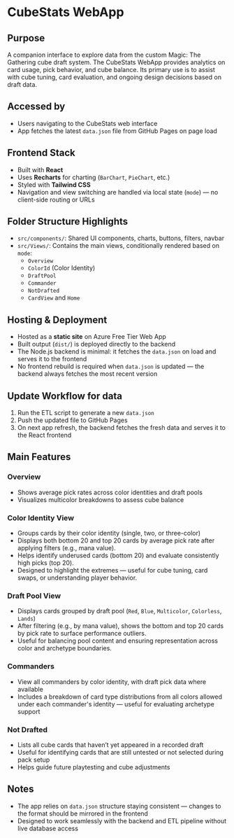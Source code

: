 # CubeStats WebApp

## Purpose
A companion interface to explore data from the custom Magic: The Gathering cube draft system. The CubeStats WebApp provides analytics on card usage, pick behavior, and cube balance. Its primary use is to assist with cube tuning, card evaluation, and ongoing design decisions based on draft data.

## Accessed by
- Users navigating to the CubeStats web interface
- App fetches the latest `data.json` file from GitHub Pages on page load

## Frontend Stack
- Built with **React**
- Uses **Recharts** for charting (`BarChart`, `PieChart`, etc.)
- Styled with **Tailwind CSS**
- Navigation and view switching are handled via local state (`mode`) — no client-side routing or URLs

## Folder Structure Highlights
- `src/components/`: Shared UI components, charts, buttons, filters, navbar
- `src/Views/`: Contains the main views, conditionally rendered based on `mode`:
  - `Overview`
  - `ColorId` (Color Identity)
  - `DraftPool`
  - `Commander`
  - `NotDrafted`
  - `CardView` and `Home`

## Hosting & Deployment
- Hosted as a **static site** on Azure Free Tier Web App
- Built output (`dist/`) is deployed directly to the backend
- The Node.js backend is minimal: it fetches the `data.json` on load and serves it to the frontend
- No frontend rebuild is required when `data.json` is updated — the backend always fetches the most recent version

## Update Workflow for data
1. Run the ETL script to generate a new `data.json`
2. Push the updated file to GitHub Pages
3. On next app refresh, the backend fetches the fresh data and serves it to the React frontend

## Main Features

### Overview
- Shows average pick rates across color identities and draft pools
- Visualizes multicolor breakdowns to assess cube balance

### Color Identity View
- Groups cards by their color identity (single, two, or three-color)
- Displays both bottom 20 and top 20 cards by average pick rate after applying filters (e.g., mana value).
- Helps identify underused cards (bottom 20) and evaluate consistently high picks (top 20).
- Designed to highlight the extremes — useful for cube tuning, card swaps, or understanding player behavior.

### Draft Pool View
- Displays cards grouped by draft pool (`Red`, `Blue`, `Multicolor`, `Colorless`, `Lands`)
- After filtering (e.g., by mana value), shows the bottom and top 20 cards by pick rate to surface performance outliers.
- Useful for balancing pool content and ensuring representation across color and archetype boundaries.

### Commanders
- View all commanders by color identity, with draft pick data where available
- Includes a breakdown of card type distributions from all colors allowed under each commander's identity — useful for evaluating archetype support

### Not Drafted
- Lists all cube cards that haven’t yet appeared in a recorded draft
- Useful for identifying cards that are still untested or not selected during pack setup
- Helps guide future playtesting and cube adjustments

## Notes
- The app relies on `data.json` structure staying consistent — changes to the format should be mirrored in the frontend
- Designed to work seamlessly with the backend and ETL pipeline without live database access
